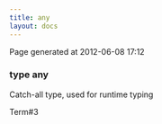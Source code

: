 ```yaml
---
title: any
layout: docs
---
```


<div class="bottom_right_note">Page generated at 2012-06-08 17:12</div>
<h3><span class="minor">type</span> any</h3>

<p>Catch-all type, used for runtime typing</p>
<p><span class="extra_minor">Term#3</span></p>
